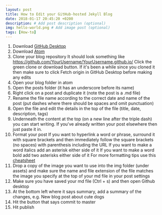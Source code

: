 ```yaml
---
layout: post
title: How to Edit your GitHub-hosted Jekyll Blog
date: 2018-01-17 20:45:20 +0200
description: # Add post description (optional)
img: hello-world.png # Add image post (optional)
tags: [How-to]
---
```


1. Download [GitHub Desktop](https://desktop.github.com/)
2. Download [Atom](https://atom.io/)
3. Clone your blog repository
It should look something like https://github.com/YourUsername/YourUsername.github.io/
Click the green clone or download button. If it's been a while since you cloned it then make sure to click Fetch origin in GitHub Desktop before making any edits
4. Open your blog folder in atom
5. Open the posts folder (it has an underscore before its name)
6. Right click on a post and duplicate it (note the post is a .md file)
7. Rename the file name according to the correct date and name of the post (put dashes where there should be spaces and omit punctuation)
8. Open the file and edit the details in the top of the file (title, date, description, tags)
9. Underneath the content at the top (on a new line after the triple dash) you can start writing. If you've already written your post elsewhere then just paste it in.
10. Format your post
If you want to hyperlink a word or phrase, surround it with square brackets and then immediately follow the square brackets (no spaces) with parenthesis including the URL
If you want to make a word italics add an asterisk either side of it
If you want to make a word bold add two asterisks either side of it
For more formatting tips use this [cheatsheet](https://github.com/adam-p/markdown-here/wiki/Markdown-Cheatsheet)
11. Drop a copy of the image you want to use into the img folder (under assets) and make sure the name and file extension of the file matches the image you specify at the top of your md file in your post settings
12. Make sure you have saved your md file (Ctrl + s) and then open Github desktop
13. At the bottom left where it says summary, add a summary of the changes, e.g. New blog post about cute dogs
14. Hit the button that says commit to master
15. Hit publish
